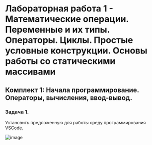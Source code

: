 # Лабораторная работа 1 - Математические операции. Переменные и их типы. Операторы. Циклы. Простые условные конструкции. Основы работы со статическими массивами

##  Комплект 1: Начала программирование. Операторы, вычисления, ввод-вывод.

### Задача 1.

Установить предложенную для работы среду программирования VSCode.

![image](https://github.com/user-attachments/assets/e4cbf0c7-2c0b-485f-b113-17e53e7f29e2)

